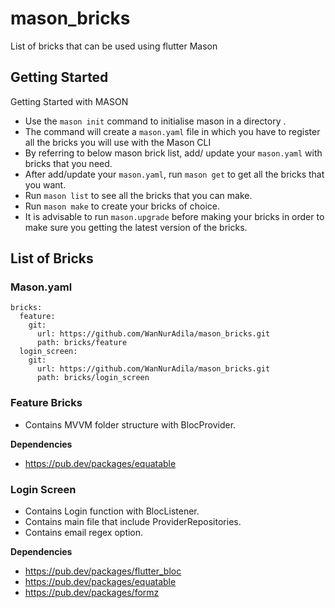 # mason_bricks

List of bricks that can be used using flutter Mason

## Getting Started

Getting Started with MASON

- Use the `mason init` command to initialise mason in a directory .
- The command will create a `mason.yaml` file in which you have to register all the bricks you will use with the Mason CLI
- By referring to below mason brick list, add/ update your `mason.yaml` with bricks that you need.
- After add/update your `mason.yaml`, run `mason get` to get all the bricks that you want.
- Run `mason list` to see all the bricks that you can make.
- Run `mason make` to create your bricks of choice.
- It is advisable to run `mason.upgrade` before making your bricks in order to make sure you getting the latest version of the bricks.

## List of Bricks

### Mason.yaml

```
bricks:
  feature:
    git:
      url: https://github.com/WanNurAdila/mason_bricks.git
      path: bricks/feature
  login_screen:
    git:
      url: https://github.com/WanNurAdila/mason_bricks.git
      path: bricks/login_screen
```

### Feature Bricks

- Contains MVVM folder structure with BlocProvider.

**Dependencies**
- https://pub.dev/packages/equatable


### Login Screen

- Contains Login function with BlocListener.
- Contains main file that include ProviderRepositories.
- Contains email regex option.

**Dependencies**
- https://pub.dev/packages/flutter_bloc
- https://pub.dev/packages/equatable
- https://pub.dev/packages/formz 
